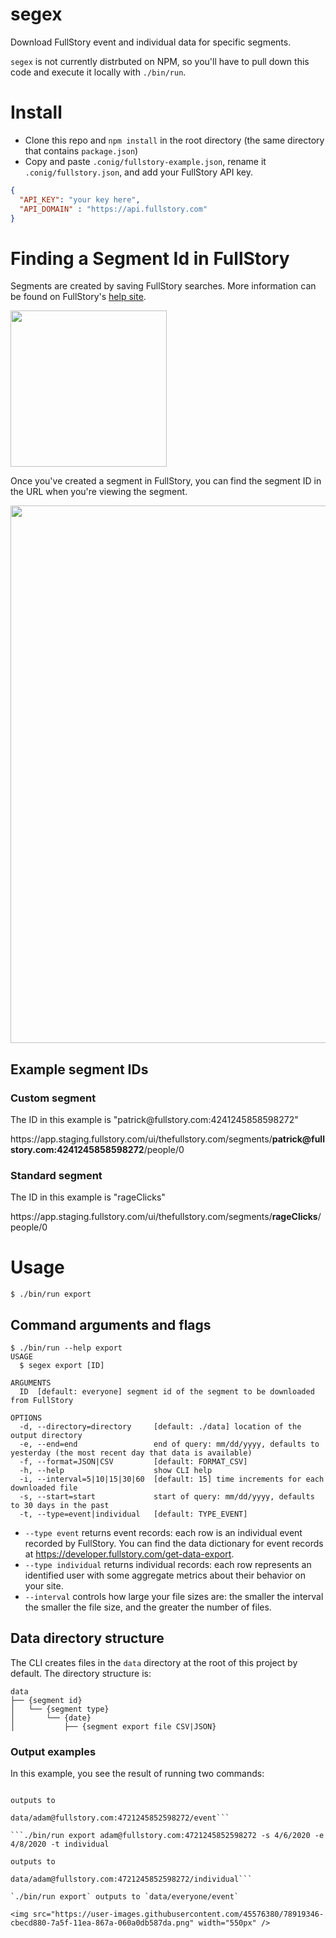 segex
=====

Download FullStory event and individual data for specific segments.

`segex` is not currently distrbuted on NPM, so you'll have to pull down this code and execute it locally with `./bin/run`.

# Install

- Clone this repo and `npm install` in the root directory (the same directory that contains `package.json`)
- Copy and paste `.conig/fullstory-example.json`, rename it `.conig/fullstory.json`, and add your FullStory API key.

```JSON
{
  "API_KEY": "your key here",
  "API_DOMAIN" : "https://api.fullstory.com"
}
```

# Finding a Segment Id in FullStory

Segments are created by saving FullStory searches. More information can be found on FullStory's [help site](https://help.fullstory.com/hc/en-us/articles/360020622754-Can-I-save-searches-that-I-use-frequently-create-a-segment-).

<img src="https://user-images.githubusercontent.com/45576380/78920688-c7292400-7a61-11ea-850d-be7d9c8a648a.png" width="250px" />

Once you've created a segment in FullStory, you can find the segment ID in the URL when you're viewing the segment.

<img src="https://user-images.githubusercontent.com/45576380/78924906-8ed91400-7a68-11ea-80ff-e9f5525cee82.png" width="860px" />

## Example segment IDs

### Custom segment

The ID in this example is "patric<span>k@f</span>ullstory.com:4241245858598272"

htt<span>ps</span>://app.staging.fullstory.com/ui/thefullstory.com/segments/**patric<span>k@f</span>ullstory.com:4241245858598272**/people/0

### Standard segment

The ID in this example is "rageClicks"

htt<span>ps</span>://app.staging.fullstory.com/ui/thefullstory.com/segments/**rageClicks**/people/0

# Usage

```
$ ./bin/run export
```

## Command arguments and flags

```sh-session
$ ./bin/run --help export
USAGE
  $ segex export [ID]

ARGUMENTS
  ID  [default: everyone] segment id of the segment to be downloaded from FullStory

OPTIONS
  -d, --directory=directory     [default: ./data] location of the output directory
  -e, --end=end                 end of query: mm/dd/yyyy, defaults to yesterday (the most recent day that data is available)
  -f, --format=JSON|CSV         [default: FORMAT_CSV]
  -h, --help                    show CLI help
  -i, --interval=5|10|15|30|60  [default: 15] time increments for each downloaded file
  -s, --start=start             start of query: mm/dd/yyyy, defaults to 30 days in the past
  -t, --type=event|individual   [default: TYPE_EVENT]
```

- `--type event` returns event records: each row is an individual event recorded by FullStory. You can find the data dictionary for
event records at https://developer.fullstory.com/get-data-export.
- `--type individual` returns individual records: each row represents an identified user with some aggregate metrics about their behavior on your site.
- `--interval` controls how large your file sizes are: the smaller the interval the smaller the file size, and the greater the number of files.

## Data directory structure

The CLI creates files in the `data` directory at the root of this project by default. The directory structure is:

```
data
├── {segment id}
│   └── {segment type}
│       └── {date}
│           ├── {segment export file CSV|JSON}
```

### Output examples

In this example, you see the result of running two commands:

```./bin/run export adam@fullstory.com:4721245852598272 -s 4/6/2020 -e 4/8/2020 -t event

outputs to

data/adam@fullstory.com:4721245852598272/event```

```./bin/run export adam@fullstory.com:4721245852598272 -s 4/6/2020 -e 4/8/2020 -t individual

outputs to

data/adam@fullstory.com:4721245852598272/individual```

`./bin/run export` outputs to `data/everyone/event`

<img src="https://user-images.githubusercontent.com/45576380/78919346-cbecd880-7a5f-11ea-867a-060a0db587da.png" width="550px" />
